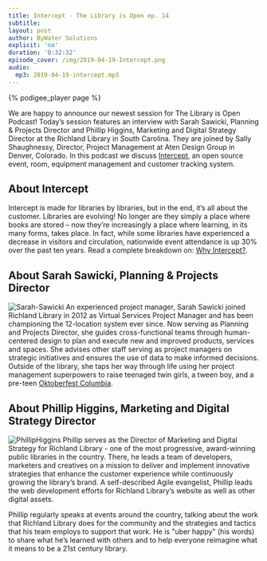 ```yaml
---
title: Intercept - The Library is Open ep. 14
subtitle:
layout: post
author: ByWater Solutions
explicit: 'no'
duration: '0:32:32'
episode_cover: /img/2019-04-19-Intercept.png
audio:
  mp3: 2019-04-19-intercept.mp3
---
```


{% podigee_player page %}

We are happy to announce our newest session for The Library is Open Podcast! Today’s session features an interview with Sarah Sawicki, Planning & Projects Director and Phillip Higgins, Marketing and Digital Strategy Director at the Richland Library in South Carolina. They are joined by Sally Shaughnessy, Director, Project Management at Aten Design Group in Denver, Colorado. In this podcast we discuss [Intercept](https://www.libraryintercept.com/), an open source event, room, equipment management and customer tracking system. 

## About Intercept

Intercept is made for libraries by libraries, but in the end, it’s all about the customer.
Libraries are evolving! No longer are they simply a place where books are stored – now they’re increasingly a place where learning, in its many forms, takes place. In fact, while some libraries have experienced a decrease in visitors and circulation, nationwide event attendance is up 30% over the past ten years. Read a complete breakdown on: [Why Intercept?](https://www.libraryintercept.com/why/).

## About Sarah Sawicki, Planning & Projects Director

![Sarah-Sawicki]({{site.baseurl}}/_posts/Sarah-Sawicki-CMYK-2-17-01.jpg)
An experienced project manager, Sarah Sawicki joined Richland Library in 2012 as Virtual Services Project Manager and has been championing the 12-location system ever since. Now serving as Planning and Projects Director, she guides cross-functional teams through human-centered design to plan and execute new and improved products, services and spaces. She advises other staff serving as project managers on strategic initiatives and ensures the use of data to make informed decisions. Outside of the library, she taps her way through life using her project management superpowers to raise teenaged twin girls, a tween boy, and a pre-teen [Oktoberfest Columbia](http://www.oktoberfestcolumbia.com/).

## About Phillip Higgins, Marketing and Digital Strategy Director

![PhillipHiggins]({{site.baseurl}}/_posts/PhillipHiggins.jpg)
Phillip serves as the Director of Marketing and Digital Strategy for Richland Library - one of the most progressive, award-winning public libraries in the country. There, he leads a team of developers, marketers and creatives on a mission to deliver and implement innovative strategies that enhance the customer experience while continuously growing the library’s brand. A self-described Agile evangelist, Phillip leads the web development efforts for Richland Library’s website as well as other digital assets.

Phillip regularly speaks at events around the country, talking about the work that Richland Library does for the community and the strategies and tactics that his team employs to support that work. He is "uber happy" (his words) to share what he’s learned with others and to help everyone reimagine what it means to be a 21st century library.
